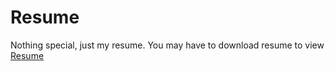 # Resume
Nothing special, just my resume.
You may have to download resume to view
[Resume](resume.pdf)
